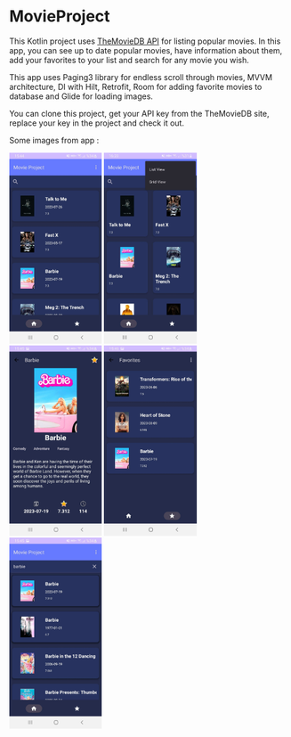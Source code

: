 # MovieProject
This Kotlin project uses [TheMovieDB API](https://developer.themoviedb.org/reference/intro/getting-started) for listing popular movies. In this app, you can see up to date popular movies, have information about them, add your favorites to your list and search for any movie you wish.

This app uses Paging3 library for endless scroll through movies, MVVM architecture, DI with Hilt, Retrofit, Room for adding favorite movies to database and Glide for loading images.

You can clone this project, get your API key from the TheMovieDB site, replace your key in the project and check it out.

Some images from app  : 

<p float="left">
  <img src="https://github.com/cigdeemtok/MovieProject/blob/master/images/movielist.jpeg" width="33%" />
  <img src="https://github.com/cigdeemtok/MovieProject/blob/master/images/moviegrid.jpeg" width="33%" />
  <img src="https://github.com/cigdeemtok/MovieProject/blob/master/images/moviedetail.jpeg" width="33%" />
  <img src="https://github.com/cigdeemtok/MovieProject/blob/master/images/favorites.jpeg" width="33%" />
  <img src="https://github.com/cigdeemtok/MovieProject/blob/master/images/searchmovie.jpeg" width="33%" />
</p>
